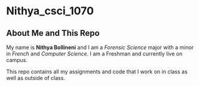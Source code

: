 # Nithya_csci_1070

<h2>About Me and This Repo</h2>

<p>My name is <strong>Nithya Bollineni</strong> and I am a <em>Forensic Science</em> major with a minor in <em>French</em> and <em>Computer Science</em>. I am a Freshman and currently live on campus.</p>

<p>This repo contains all my assignments and code that I work on in class as well as outside of class.</p>
